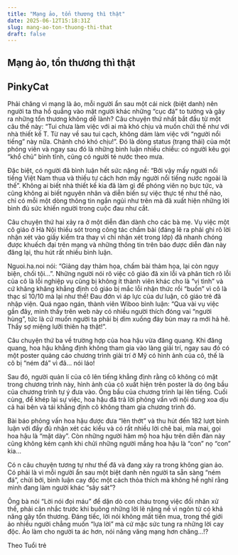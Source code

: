 ```yaml
---
title: "Mạng ảo, tổn thương thì thật"
date: 2025-06-12T15:18:31Z
slug: mang-ao-ton-thuong-thi-that
draft: false
---
```


## Mạng ảo, tổn thương thì thật

## PinkyCat

Phải chăng vì mạng là ảo, mỗi người ẩn sau một cái nick (biệt danh) nên người ta tha hồ quẳng vào mặt người khác những “cục đá” to tướng và gây ra những tổn thương không dễ lành?
Câu chuyện thứ nhất bắt đầu từ một câu thế này: “Tui chưa làm việc với ai mà khó chịu và muốn chửi thề như với nhà thiết kế T. Từ nay về sau tui cạch, không dám làm việc với “người nổi tiếng” này nữa. Chảnh chó khó chịu!”.
 Đó là dòng status (trạng thái) của một phóng viên và ngay sau đó là những bình luận nhiều chiều: có người kêu gọi “khổ chủ” bình tĩnh, cũng có người té nước theo mưa.
 
 
Đặc biệt, có người đã bình luận hết sức nặng nề: “Bởi vậy mấy người nổi tiếng Việt Nam thua và thiếu tư cách hơn mấy người nổi tiếng nước ngoài là thế”. Không ai biết nhà thiết kế kia đã làm gì để phóng viên nọ bực tức, và cũng không ai biết nguyên nhân và diễn biến sự việc thực tế như thế nào, chỉ có mỗi một dòng thông tin ngắn ngủi như trên mà đã xuất hiện những lời bình đủ sức khiến người trong cuộc đau như cắt.
 
Câu chuyện thứ hai xảy ra ở một diễn đàn dành cho các bà mẹ. Vụ việc một cô giáo ở Hà Nội thiếu sót trong công tác chấm bài (đáng lẽ ra phải ghi rõ lời nhận xét vào giấy kiểm tra thay vì chỉ nhận xét trong lớp) đã nhanh chóng được khuếch đại trên mạng và những thông tin trên báo được diễn đàn này đăng lại, thu hút rất nhiều bình luận.
 
Nguoi.ha.noi nói: “Giảng dạy thảm họa, chấm bài thảm họa, lại còn ngụy biện, chối tội...”. Những người nói rõ việc cô giáo đã xin lỗi và phân tích rõ lỗi của cô là lỗi nghiệp vụ cũng bị không ít thành viên khác cho là “vị tình” và cứ khăng khăng khẳng định cô giáo bị mắc lỗi nhận thức rồi “buồn” vì cô là thạc sĩ 10/10 mà lại như thế!
Đau đớn vì áp lực của dư luận, cô giáo trẻ đã nhập viện. Quá ngao ngán, thành viên Wiboo bình luận: “Qua vài vụ việc gần đây, mình thấy trên web này có nhiều người thích đóng vai “người hùng”, tức là cứ muốn người ta phải bị dìm xuống đáy bùn may ra mới hả hê. Thấy sợ miệng lưỡi thiên hạ thật!”.
 
Câu chuyện thứ ba về trường hợp của hoa hậu vừa đăng quang. Khi đăng quang, hoa hậu khẳng định không tham gia vào làng giải trí, ngay sau đó có một poster quảng cáo chương trình giải trí ở Mỹ có hình ảnh của cô, thế là cô bị “ném đá” vì đã... nói láo!
 
Sau đó, người quản lí của cô lên tiếng khẳng định rằng cô không có mặt trong chương trình này, hình ảnh của cô xuất hiện trên poster là do ông bầu của chương trình tự ý đưa vào. Ông bầu của chương trình lại lên tiếng. Cuối cùng, để khép lại sự việc, hoa hậu đã trả lời phỏng vấn với nội dung xoa dịu cả hai bên và tái khẳng định cô không tham gia chương trình đó.
 
Bài báo phỏng vấn hoa hậu được đưa “lên thớt” và thu hút đến 182 lượt bình luận với đầy đủ nhận xét các kiểu và có rất nhiều lời chê bai, mỉa mai, gọi hoa hậu là “mặt dày”. Còn những người hâm mộ hoa hậu trên diễn đàn này cũng không kém cạnh khi chửi những người mắng hoa hậu là “con” nọ “con” kia...
 
Có n câu chuyện tương tự như thế đã và đang xảy ra trong không gian ảo. Có phải là vì mỗi người ẩn sau một biệt danh nên người ta sẵn sàng “ném đá”, chửi bới, bình luận cay độc một cách thỏa thích mà không hề nghĩ rằng mình đang làm người khác “sây sát”?
 
Ông bà nói “Lời nói đọi máu” để dặn dò con cháu trong việc đối nhân xử thế, phải cân nhắc trước khi buông những lời lẽ nặng nề vì ngôn từ có khả năng gây tổn thương. Đáng tiếc, lời nói không mất tiền mua, trong thế giới ảo nhiều người chẳng muốn “lựa lời” mà cứ mặc sức tung ra những lời cay độc. Ảo làm cho người ta ác hơn, nói năng văng mạng hơn chăng...!?
 
Theo Tuổi trẻ